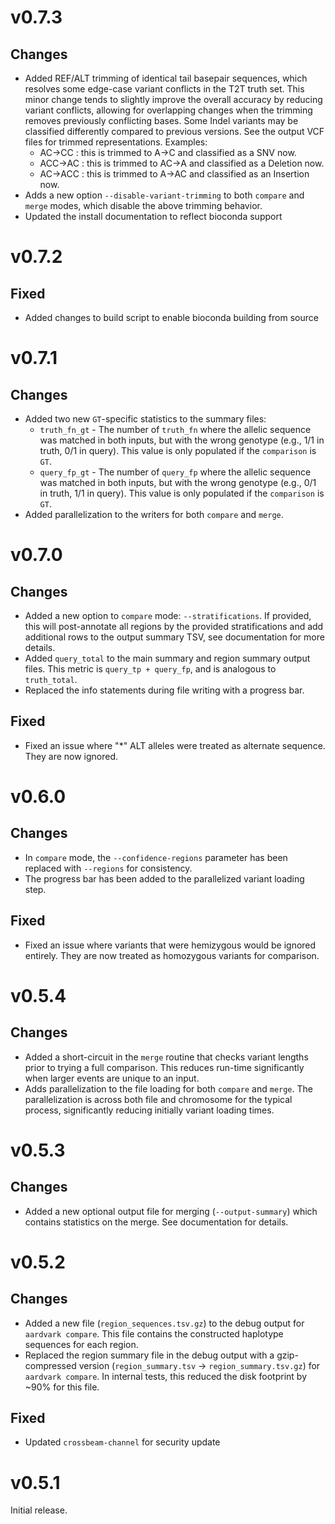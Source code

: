 # v0.7.3
## Changes
- Added REF/ALT trimming of identical tail basepair sequences, which resolves some edge-case variant conflicts in the T2T truth set. This minor change tends to slightly improve the overall accuracy by reducing variant conflicts, allowing for overlapping changes when the trimming removes previously conflicting bases. Some Indel variants may be classified differently compared to previous versions. See the output VCF files for trimmed representations. Examples:
  - AC->CC : this is trimmed to A->C and classified as a SNV now.
  - ACC->AC : this is trimmed to AC->A and classified as a Deletion now.
  - AC->ACC : this is trimmed to A->AC and classified as an Insertion now.
- Adds a new option `--disable-variant-trimming` to both `compare` and `merge` modes, which disable the above trimming behavior.
- Updated the install documentation to reflect bioconda support

# v0.7.2
## Fixed
- Added changes to build script to enable bioconda building from source

# v0.7.1
## Changes
- Added two new `GT`-specific statistics to the summary files:
  - `truth_fn_gt` - The number of `truth_fn` where the allelic sequence was matched in both inputs, but with the wrong genotype (e.g., 1/1 in truth, 0/1 in query). This value is only populated if the `comparison` is `GT`.
  - `query_fp_gt` - The number of `query_fp` where the allelic sequence was matched in both inputs, but with the wrong genotype (e.g., 0/1 in truth, 1/1 in query). This value is only populated if the `comparison` is `GT`.
- Added parallelization to the writers for both `compare` and `merge`.

# v0.7.0
## Changes
- Added a new option to `compare` mode: `--stratifications`. If provided, this will post-annotate all regions by the provided stratifications and add additional rows to the output summary TSV, see documentation for more details.
- Added `query_total` to the main summary and region summary output files. This metric is `query_tp + query_fp`, and is analogous to `truth_total`.
- Replaced the info statements during file writing with a progress bar.

## Fixed
- Fixed an issue where "\*" ALT alleles were treated as alternate sequence. They are now ignored.

# v0.6.0
## Changes
- In `compare` mode, the `--confidence-regions` parameter has been replaced with `--regions` for consistency.
- The progress bar has been added to the parallelized variant loading step.

## Fixed
- Fixed an issue where variants that were hemizygous would be ignored entirely. They are now treated as homozygous variants for comparison.

# v0.5.4
## Changes
- Added a short-circuit in the `merge` routine that checks variant lengths prior to trying a full comparison. This reduces run-time significantly when larger events are unique to an input.
- Adds parallelization to the file loading for both `compare` and `merge`. The parallelization is across both file and chromosome for the typical process, significantly reducing initially variant loading times.

# v0.5.3
## Changes
- Added a new optional output file for merging (`--output-summary`) which contains statistics on the merge. See documentation for details.

# v0.5.2
## Changes
- Added a new file (`region_sequences.tsv.gz`) to the debug output for `aardvark compare`. This file contains the constructed haplotype sequences for each region.
- Replaced the region summary file in the debug output with a gzip-compressed version (`region_summary.tsv` -> `region_summary.tsv.gz`) for `aardvark compare`. In internal tests, this reduced the disk footprint by ~90% for this file.

## Fixed
- Updated `crossbeam-channel` for security update

# v0.5.1
Initial release.
